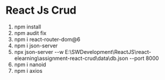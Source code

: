 # React Js Crud
1. npm install
2. npm audit fix
3. npm i react-router-dom@6
4. npm i json-server
5. npx json-server --w E:\\SWDevelopment\\ReactJS\\react-elearning\\assignment-react-crud\\data\\db.json --port 8000
6. npm i nanoid
7.  npm i axios
